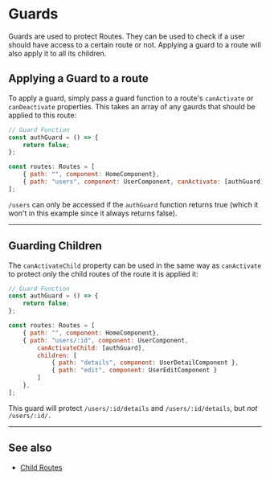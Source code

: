 # Guards
Guards are used to protect Routes. They can be used to check if a user should have access to a certain route or not.
Applying a guard to a route will also apply it to all its children.

## Applying a Guard to a route
To apply a guard, simply pass a guard function to a route's `canActivate` or `canDeactivate` properties. This takes an array of any gaurds that should be applied to this route:
```js
// Guard Function
const authGuard = () => {
    return false;
};

const routes: Routes = [
    { path: "", component: HomeComponent},
    { path: "users", component: UserComponent, canActivate: [authGuard] }
];
```
`/users` can only be accessed if the `authGuard` function returns true (which it won't in this example since it always returns false).

---
## Guarding Children
The `canActivateChild` property can be used in the same way as `canActivate` to protect *only* the child routes of the route it is applied it:
```js
// Guard Function
const authGuard = () => {
    return false;
};

const routes: Routes = [
    { path: "", component: HomeComponent},
    { path: "users/:id", component: UserComponent, 
        canActivateChild: [authGuard],
        children: [
            { path: "details", component: UserDetailComponent },
            { path: "edit", component: UserEditComponent }
        ]
    },
];
```
This guard will protect `/users/:id/details` and `/users/:id/details`, but *not* `/users/:id/.`

---
## See also
- [Child Routes](child-routing.md)